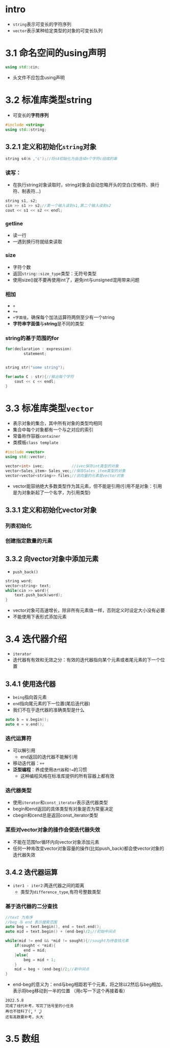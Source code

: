 # intro 
- `string`表示可变长的字符序列
- `vector`表示某种给定类型的对象的可变长队列

# 3.1 命名空间的using声明
```cpp
using std::cin;
```
- 头文件不应包含using声明

# 3.2 标准库类型string
- 可变长的**字符序列**
```cpp
#include <string>
using std::string;
```

## 3.2.1 定义和初始化`string`对象
```cpp
string s4(n ,'c');//将s4初始化为由连续n个字符c组成的串
```
### 读写：
- 在执行string对象读取时，string对象会自动忽略开头的空白(空格符、换行符、制表符...)
```cpp
string s1, s2;
cin >> s1 >> s2;//第一个输入读到s1,第二个输入读到s2
cout << s1 << s2 << endl;
```
###  getline
- 读一行
- 一遇到换行符就结束读取

### size
- 字符个数
- 返回`string::size_type`类型：无符号类型
- 使用size()就不要再使用int了，避免int与unsigned混用带来问题

### 相加
- `+`
- `+=`
- `+字面值`，确保每个加法运算符两侧至少有一个string
- **字符串字面值**与**string**是不同的类型

### string的基于范围的for
```cpp
for(declaration : expression)
        statement;


string str("some string");

for(auto C : str){//输出每个字符
    cout << c << endl;  
}
```

# 3.3 标准库类型`vector`
- 表示对象的集合，其中所有对象的类型均相同
- 集合中每个对象都有一个与之对应的索引
- 常备称作容器`container`
- 类模板`class template`

```cpp
#include <vector>
using std::vector;

vector<int> ivec;            //ivec保存int类型的对象
vector<Sales_item> Sales_vec;//保存Sales_item类型的对象
vector<vector<string>> files;//该向量的元素是vector对象
```

- vector能容纳绝大多数类型作为其元素，但不能是引用(引用不是对象：引用是为对象新起了一个名字，为引用类型)


## 3.3.1 定义和初始化vector对象
### 列表初始化
### 创建指定数量的元素

## 3.3.2 向vector对象中添加元素
- `push_back()`
```cpp
string word;
vector<string> text;
while(cin >> word){
    text.push_back(word);
}
```

- vector对象可高速增长，除非所有元素值一样，否则定义时设定大小没有必要
- 不能使用下表形式添加元素

# 3.4 迭代器介绍
- `iterator`
- 迭代器有有效和无效之分：有效的迭代器指向某个元素或者尾元素的下一个位置

## 3.4.1 使用迭代器
- `being`指向首元素
- `end`指向尾元素的下一位置(尾后迭代器)
- 我们不在乎迭代器的准确类型是什么
```cpp
auto b = v.begin();
auto e = v.end();
```
### 迭代运算符
- 可以解引用
    - end返回的迭代器不能解引用
- 移动迭代器：`++`
- **泛型编程**：养成使用`迭代器`和`!=`的习惯
    - 这种编程风格在标准库提供的所有容器上都有效

### 迭代器类型
- 使用`iterator`和`const_iterator`表示迭代器类型
- begin和end返回的具体类型有对象是否为常量决定
- cbegin和cend总是返回const_iterator类型

### 某些对vector对象的操作会使迭代器失效
- 不能在范围for循环内向vector对象添加元素
- 任何一种肯改变vector对象容量的操作(比如push_back)都会使vector对象的迭代器失效

## 3.4.2 迭代器运算
- `iter1 - iter2`:两迭代器之间的距离
    - 类型为`difference_type`,有符号整数类型

### 基于迭代器的二分查找
```cpp
//text 为有序
//beg 与 end 表示搜索范围
auto beg = text.begin(), end = text.end();
auto mid = text.begin() + (end-beg)/2;//初始中间点

while(mid != end && *mid != sought){//sought为待查找元素
    if(sought < *mid){
        end = mid;
    }else{
        beg = mid + 1;
    }
    mid = beg + (end-beg)/2;//新中间点
}
```
- end-beg的意义为：end与beg相距若干个元素，将之除以2然后与beg相加，表示将beg移动到一半的位置
（用c写一下这个再接着看）
```
2022.5.8
完成了线代补考，写完了括号里的小任务
再也不挂科了(ˊ̥̥̥̥̥ ³ ˋ̥̥̥̥̥)
还有高数要补考，头大
```

# 3.5 数组


